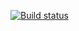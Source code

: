 [![Build status](https://build.appcenter.ms/v0.1/apps/e1283e6a-6f52-441d-b0e1-3e41e451ad73/branches/feature%2FRemove-Failing-Tests/badge)](https://appcenter.ms)
